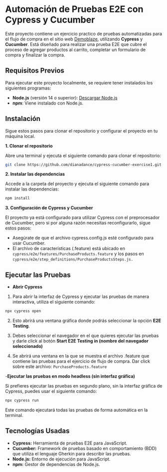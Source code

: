 # Automación de Pruebas E2E con Cypress y Cucumber

Este proyecto contiene un ejercicio practico de pruebas automatizadas para el flujo de compra en el sitio web [Demoblaze](https://www.demoblaze.com/), utilizando **Cypress** y **Cucumber**. Está diseñado para realizar una prueba E2E que cubre el proceso de agregar productos al carrito, completar un formulario de compra y finalizar la compra.

## Requisitos Previos
Para ejecutar este proyecto localmente, se requiere tener instalados los siguientes programas:

- **Node.js** (versión 14 o superior): [Descargar Node.js](https://nodejs.org/)
- **npm**: Viene instalado con Node.js.

## Instalación

Sigue estos pasos para clonar el repositorio y configurar el proyecto en tu máquina local.

**1. Clonar el repositorio**

Abre una terminal y ejecuta el siguiente comando para clonar el repositorio:

```bash
git clone https://github.com/dianadance/cypress-cucumber-exercise1.git
```

**2. Instalar las dependencias**

Accede a la carpeta del proyecto y ejecuta el siguiente comando para instalar las dependencias:

```bash
npm install
```

**3. Configuración de Cypress y Cucumber**

El proyecto ya está configurado para utilizar Cypress con el preprocesador de Cucumber, pero si por alguna razón necesitas reconfigurarlo, sigue estos pasos:

- Asegúrate de que el archivo cypress.config.js esté configurado para usar Cucumber.
- El archivo de características (.feature) está ubicado en ```cypress/e2e/features/PurchaseProducts.feature``` y los pasos en ```cypress/e2e/step_definitions/PurchaseProductsSteps.js.```

## Ejecutar las Pruebas

- **Abrir Cypress**

1. Para abrir la interfaz de Cypress y ejecutar las pruebas de manera interactiva, utiliza el siguiente comando:

```bash
npx cypress open
```

2. Esto abrirá una ventana gráfica donde podrás seleccionar la opción **E2E Testing**.

3. Debes seleccionar el navegador en el que quieres ejecutar las pruebas y darle click al botón **Start E2E Testing in (nombre del navegador seleccionado)**

4. Se abrirá una ventana en la que se muestra el archivo .feature que contiene las pruebas para el ejercicio de flujo de compra. Dar click sobre este archivo: ```PurchaseProducts.feature```


-**Ejecutar las pruebas en modo headless (sin interfaz gráfica)**

Si prefieres ejecutar las pruebas en segundo plano, sin la interfaz gráfica de Cypress, puedes usar el siguiente comando:

```bash
npx cypress run
```

Este comando ejecutará todas las pruebas de forma automática en la terminal.

## Tecnologías Usadas
- **Cypress:** Herramienta de pruebas E2E para JavaScript.
- **Cucumber:** Framework de pruebas basado en comportamiento (BDD) que utiliza el lenguaje Gherkin para describir las pruebas.
- **Node.js:** Entorno de ejecución para JavaScript.
- **npm:** Gestor de dependencias de Node.js.


